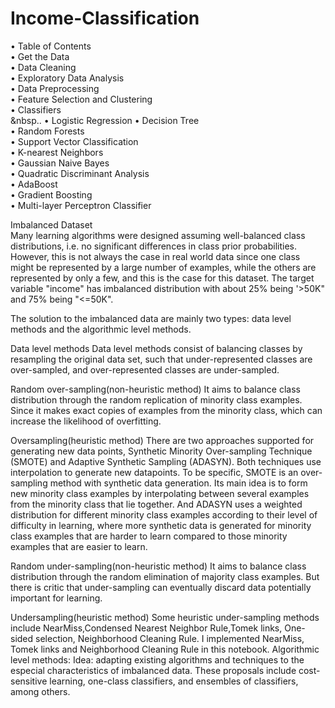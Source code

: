 # Income-Classification<br/>

• Table of Contents<br/>
• Get the Data<br/>
• Data Cleaning<br/>
• Exploratory Data Analysis<br/>
• Data Preprocessing<br/>
• Feature Selection and Clustering<br/>
• Classifiers<br/>
&nbsp..   • Logistic Regression
  • Decision Tree<br/>
  • Random Forests<br/>
  • Support Vector Classification<br/>
  • K-nearest Neighbors<br/>
  • Gaussian Naive Bayes<br/>
  • Quadratic Discriminant Analysis<br/>
  • AdaBoost<br/>
  • Gradient Boosting<br/>
  • Multi-layer Perceptron Classifier<br/>
  
Imbalanced Dataset<br/>
Many learning algorithms were designed assuming well-balanced class distributions, i.e. no significant differences in class prior probabilities. However, this is not always the case in real world data since one class might be represented by a large number of examples, while the others are represented by only a few, and this is the case for this dataset. The target variable "income" has imbalanced distribution with about 25% being '>50K" and 75% being "<=50K".

The solution to the imbalanced data are mainly two types: data level methods and the algorithmic level methods.

Data level methods
Data level methods consist of balancing classes by resampling the original data set, such that under-represented classes are over-sampled, and over-represented classes are under-sampled.

Random over-sampling(non-heuristic method)
It aims to balance class distribution through the random replication of minority class examples. Since it makes exact copies of examples from the minority class, which can increase the likelihood of overfitting.

Oversampling(heuristic method)
There are two approaches supported for generating new data points, Synthetic Minority Over-sampling Technique (SMOTE) and Adaptive Synthetic Sampling (ADASYN). Both techniques use interpolation to generate new datapoints. To be specific, SMOTE is an over-sampling method with synthetic data generation. Its main idea is to form new minority class examples by interpolating between several examples from the minority class that lie together. And ADASYN uses a weighted distribution for different minority class examples according to their level of difficulty in learning, where more synthetic data is generated for minority class examples that are harder to learn compared to those minority examples that are easier to learn.


Random under-sampling(non-heuristic method)
It aims to balance class distribution through the random elimination of majority class examples. But there is critic that under-sampling can eventually discard data potentially important for learning.


Undersampling(heuristic method)
Some heuristic under-sampling methods include NearMiss,Condensed Nearest Neighbor Rule,Tomek links, One-sided selection, Neighborhood Cleaning Rule. I implemented NearMiss, Tomek links and Neighborhood Cleaning Rule in this notebook.
Algorithmic level methods:
Idea: adapting existing algorithms and techniques to the especial characteristics of imbalanced data. These proposals include cost-sensitive learning, one-class classifiers, and ensembles of classifiers, among others.
